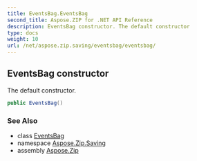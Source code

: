 ```yaml
---
title: EventsBag.EventsBag
second_title: Aspose.ZIP for .NET API Reference
description: EventsBag constructor. The default constructor
type: docs
weight: 10
url: /net/aspose.zip.saving/eventsbag/eventsbag/
---
```

## EventsBag constructor

The default constructor.

```csharp
public EventsBag()
```

### See Also

* class [EventsBag](../)
* namespace [Aspose.Zip.Saving](../../eventsbag/)
* assembly [Aspose.Zip](../../../)



